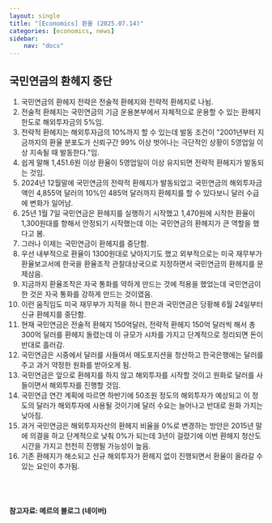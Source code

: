 ```yaml
---
layout: single
title: "[Economics] 환율 (2025.07.14)"
categories: [economics, news]
sidebar:
    nav: "docs"
---
```


## 국민연금의 환헤지 중단
1. 국민연금의 환헤지 전략은 전술적 환헤지와 전략적 환헤지로 나뉨.
1. 전술적 환헤지는 국민연금의 기금 운용본부에서 자체적으로 운용할 수 있는 환헤지 한도로 해외투자금의 5%임.
1. 전략적 환헤지는 해외투자금의 10%까지 할 수 있는데 발동 조건이 "2001년부터 지금까지의 환율 분포도가 신뢰구간 99% 이상 벗어나는 극단적인 상황이 5영업일 이상 지속될 때 발동한다."임.
1. 쉽게 말해 1,451.6원 이상 환율이 5영업일이 이상 유지되면 전략적 환헤지가 발동되는 것임.
1. 2024년 12월말에 국민연금의 전략적 환헤지가 발동되었고 국민연금의 해외투자금액인 4,855억 달러의 10%인 485억 달러까지 환헤지를 할 수 있다보니 달러 수급에 변화가 일어남.
1. 25년 1월 7일 국민연금은 환헤지를 실행하기 시작했고 1,470원에 시작한 환율이 1,300원대를 향해서 안정되기 시작했는데 이는 국민연금의 환헤지가 큰 역할을 했다고 봄.
1. 그러나 이제는 국민연금이 환헤지를 중단함.
1. 우선 내부적으로 환율이 1300원대로 낮아지기도 했고 외부적으로는 미국 재무부가 환율보고서에 한국을 환율조작 관찰대상국으로 지정하면서 국민연금의 환헤지를 문제삼음.
1. 지금까지 환율조작은 자국 통화를 약하게 만드는 것에 적용을 했었는데 국민연금이 한 것은 자국 통화를 강하게 만드는 것이였음.
1. 이런 움직임도 미국 재무부가 지적을 하니 한은과 국민연금은 당황해 6월 24일부터 신규 환헤지를 중단함.
1. 현재 국민연금은 전술적 환헤지 150억달러, 전략적 환헤지 150억 달러씩 해서 총 300억 달러를 환헤지 돌렸는데 이 규모가 시차를 가지고 단계적으로 정리되면 돈이 반대로 흘러감.
1. 국민연금은 시중에서 달러를 사들여서 매도포지션을 청산하고 한국은행에는 달러를 주고 과거 약정한 원화를 받아오게 됨.
1. 국민연금은 앞으로 환헤지를 하지 않고 해외투자를 시작할 것이고 원화로 달러를 사들이면서 해외투자를 진행할 것임.
1. 국민연금 연간 계획에 따르면 하반기에 50조원 정도의 해외투자가 예상되고 이 정도의 달러가 해외투자에 사용될 것이기에 달러 수요는 늘어나고 반대로 원화 가치는 낮아짐.
1. 과거 국민연금은 해외투자자산의 환헤지 비율을 0%로 변경하는 방안은 2015년 말에 의결을 하고 단계적으로 낮춰 0%가 되는데 3년이 걸렸기에 이번 환헤지 청산도 시간을 가지고 천천히 진행될 가능성이 높음.
1. 기존 환헤지가 해소되고 신규 해외투자가 환헤지 없이 진행되면서 환율이 올라갈 수 있는 요인이 추가됨.



<br/>
<br/>

#### 참고자료: 메르의 블로그 (네이버)